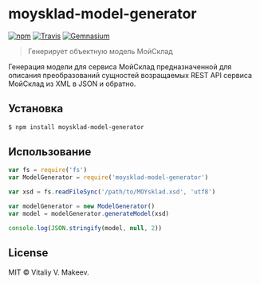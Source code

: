 moysklad-model-generator
========================

[![npm](https://img.shields.io/npm/v/moysklad-model-generator.svg?maxAge=2592000&style=flat-square)](https://www.npmjs.com/package/moysklad-model-generator)
[![Travis](https://img.shields.io/travis/wmakeev/moysklad-model-generator.svg?maxAge=2592000&style=flat-square)](https://travis-ci.org/wmakeev/moysklad-model-generator)
[![Gemnasium](https://img.shields.io/gemnasium/wmakeev/moysklad-model-generator.svg?maxAge=2592000&style=flat-square)](https://gemnasium.com/github.com/wmakeev/moysklad-model-generator)

> Генерирует объектную модель МойСклад

Генерация модели для сервиса МойСклад предназначенной для описания преобразований сущностей возращаемых REST API сервиса МойСклад из XML в JSON и обратно.

## Установка

```bash
$ npm install moysklad-model-generator
```

## Использование

```js
var fs = require('fs')
var ModelGenerator = require('moysklad-model-generator')

var xsd = fs.readFileSync('/path/to/MOYsklad.xsd', 'utf8')

var modelGenerator = new ModelGenerator()
var model = modelGenerator.generateModel(xsd)

console.log(JSON.stringify(model, null, 2))
```

## License

MIT © Vitaliy V. Makeev.
